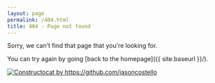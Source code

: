 ```yaml
---
layout: page
permalink: /404.html
title: 404 - Page not found
---
```


Sorry, we can't find that page that you're looking for. 

You can try again by going [back to the homepage]({{ site.baseurl }}/).

<div class="not-found-image">
<a href="/"><img src="{{ site.baseurl }}/images/404.jpg" alt="Constructocat by https://github.com/jasoncostello" /></a>
</div>
